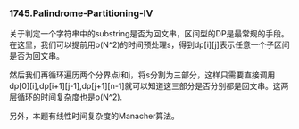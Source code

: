 ### 1745.Palindrome-Partitioning-IV

关于判定一个字符串中的substring是否为回文串，区间型的DP是最常规的手段。在这里，我们可以提前用o(N^2)的时间预处理s，得到dp[i][j]表示任意一个子区间是否为回文串。

然后我们再循环遍历两个分界点i和j，将s分割为三部分，这样只需要直接调用dp[0][i],dp[i+1][j-1],dp[j+1][n-1]就可以知道这三部分是否分别都是回文串。这两层循环的时间复杂度也是o(N^2).

另外，本题有线性时间复杂度的Manacher算法。
